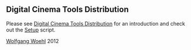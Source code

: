 ## Digital Cinema Tools Distribution

Please see [Digital Cinema Tools Distribution](https://github.com/wolfgangw/digital_cinema_tools_distribution/wiki) for an introduction and check out the [Setup](https://github.com/wolfgangw/digital_cinema_tools_distribution/wiki/Setup) script.

[Wolfgang Woehl](https://github.com/wolfgangw) 2012

